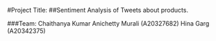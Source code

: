 #Project Title: 
##Sentiment Analysis of Tweets about products.

###Team:
Chaithanya Kumar Anichetty Murali (A20327682)
Hina Garg (A20342375)
